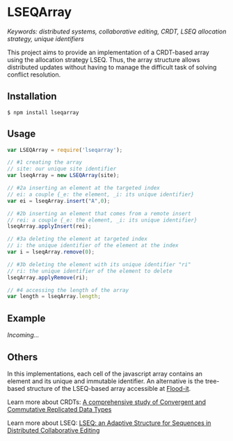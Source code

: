 # LSEQArray

<i>Keywords: distributed systems, collaborative editing, CRDT, LSEQ allocation strategy, unique identifiers</i>

This project aims to provide an implementation of a CRDT-based array using the
allocation strategy LSEQ. Thus, the array structure allows distributed updates
without having to manage the difficult task of solving conflict resolution.

## Installation

```
$ npm install lseqarray
```

## Usage

```javascript
var LSEQArray = require('lseqarray');

// #1 creating the array
// site: our unique site identifier
var lseqArray = new LSEQArray(site);

// #2a inserting an element at the targeted index
// ei: a couple {_e: the element, _i: its unique identifier}
var ei = lseqArray.insert("A",0);

// #2b inserting an element that comes from a remote insert
// rei: a couple {_e: the element, _i: its unique identifier}
lseqArray.applyInsert(rei);

// #3a deleting the element at targeted index
// i: the unique identifier of the element at the index
var i = lseqArray.remove(0);

// #3b deleting the element with its unique identifier "ri"
// ri: the unique identifier of the element to delete
lseqArray.applyRemove(ri);

// #4 accessing the length of the array
var length = lseqArray.length;
```

## Example

<i>Incoming...</i>

## Others

In this implementations, each cell of the javascript array contains an element
and its unique and immutable identifier. An alternative is the tree-based
structure of the LSEQ-based array accessible at
[Flood-it](https://github.com/jesuspatate/Flood.it.git).

Learn more about CRDTs: [A comprehensive study of Convergent and Commutative Replicated Data Types](http://hal.upmc.fr/docs/00/55/55/88/PDF/techreport.pdf)

Learn more about LSEQ: [LSEQ: an Adaptive Structure for Sequences in Distributed Collaborative Editing](http://hal.archives-ouvertes.fr/docs/00/92/16/33/PDF/fp025-nedelec.pdf)
